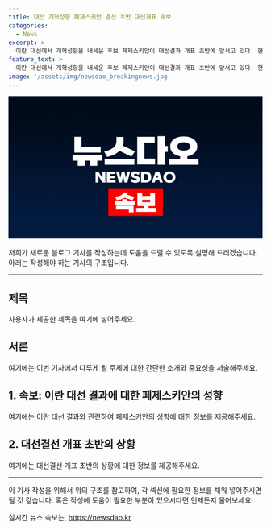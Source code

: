 ```yaml
---
title: 대선 개혁성향 페제스키안 결선 초반 대선개표 속보
categories:
  - News
excerpt: >
  이란 대선에서 개혁성향을 내세운 후보 페제스키안이 대선결과 개표 초반에 앞서고 있다. 현재 페제스키안 후보의 유세 활동과 지지도가 뚜렷한 상승세를 보이며 대선결과에 긍정적인 영향을 미치고 있는 것으로 보인다.
feature_text: >
  이란 대선에서 개혁성향을 내세운 후보 페제스키안이 대선결과 개표 초반에 앞서고 있다. 현재 페제스키안 후보의 유세 활동과 지지도가 뚜렷한 상승세를 보이며 대선결과에 긍정적인 영향을 미치고 있는 것으로 보인다.
image: '/assets/img/newsdao_breakingnews.jpg'
---
```


<p><img src="/assets/img/newsdao_breakingnews.jpg" alt="pcversion 속보" /></p>

<p>저희가 새로운 블로그 기사를 작성하는데 도움을 드릴 수 있도록 설명해 드리겠습니다. 아래는 작성해야 하는 기사의 구조입니다.</p>

<hr />

<h2 data-ke-size="size26">제목</h2>

<p>사용자가 제공한 제목을 여기에 넣어주세요.</p>

<p data-ke-size="size16"></p>

<h2 data-ke-size="size26">서론</h2>

<p>여기에는 이번 기사에서 다루게 될 주제에 대한 간단한 소개와 중요성을 서술해주세요.</p>

<p data-ke-size="size16"></p>

<h2 data-ke-size="size26">1. 속보: 이란 대선 결과에 대한 페제스키안의 성향</h2>

<p>여기에는 이란 대선 결과와 관련하여 페제스키안의 성향에 대한 정보를 제공해주세요.</p>

<p data-ke-size="size16"></p>

<h2 data-ke-size="size26">2. 대선결선 개표 초반의 상황</h2>

<p>여기에는 대선결선 개표 초반의 상황에 대한 정보를 제공해주세요.</p>

<p data-ke-size="size16"></p>

<hr />

<p>이 기사 작성을 위해서 위의 구조를 참고하여, 각 섹션에 필요한 정보를 채워 넣어주시면 될 것 같습니다. 혹은 작성에 도움이 필요한 부분이 있으시다면 언제든지 물어보세요!</p>
실시간 뉴스 속보는, <a href="https://newsdao.kr" rel="dofollow">https://newsdao.kr</a>


